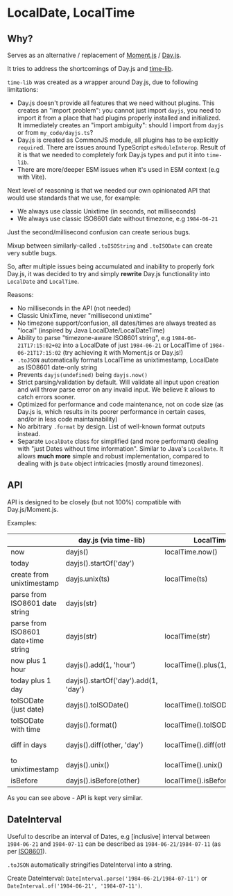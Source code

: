 # LocalDate, LocalTime

## Why?

Serves as an alternative / replacement of [Moment.js](https://momentjs.com/) /
[Day.js](https://github.com/iamkun/dayjs/).

It tries to address the shortcomings of Day.js and
[time-lib](https://github.com/NaturalCycles/time-lib).

`time-lib` was created as a wrapper around Day.js, due to following limitations:

- Day.js doesn't provide all features that we need without plugins. This creates an "import
  problem": you cannot just import `dayjs`, you need to import it from a place that had plugins
  properly installed and initialized. It immediately creates an "import ambiguity": should I import
  from `dayjs` or from `my_code/dayjs.ts`?
- Day.js is created as CommonJS module, all plugins has to be explicitly `require`d. There are
  issues around TypeScript `esModuleInterop`. Result of it is that we needed to completely fork
  Day.js types and put it into `time-lib`.
- There are more/deeper ESM issues when it's used in ESM context (e.g with Vite).

Next level of reasoning is that we needed our own opinionated API that would use standards that we
use, for example:

- We always use classic Unixtime (in seconds, not milliseconds)
- We always use classic ISO8601 date without timezone, e.g `1984-06-21`

Just the second/millisecond confusion can create serious bugs.

Mixup between similarly-called `.toISOString` and `.toISODate` can create very subtle bugs.

So, after multiple issues being accumulated and inability to properly fork Day.js, it was decided to
try and simply **rewrite** Day.js functionality into `LocalDate` and `LocalTime`.

Reasons:

- No milliseconds in the API (not needed)
- Classic UnixTime, never "millisecond unixtime"
- No timezone support/confusion, all dates/times are always treated as "local" (inspired by Java
  LocalDate/LocalDateTime)
- Ability to parse "timezone-aware ISO8601 string", e.g `1984-06-21T17:15:02+02` into a LocalDate of
  just `1984-06-21` or LocalTime of `1984-06-21T17:15:02` (try achieving it with Moment.js or
  Day.js!)
- `.toJSON` automatically formats LocalTime as unixtimestamp, LocalDate as ISO8601 date-only string
- Prevents `dayjs(undefined)` being `dayjs.now()`
- Strict parsing/validation by default. Will validate all input upon creation and will throw parse
  error on any invalid input. We believe it allows to catch errors sooner.
- Optimized for performance and code maintenance, not on code size (as Day.js is, which results in
  its poorer performance in certain cases, and/or in less code maintainability)
- No arbitrary `.format` by design. List of well-known format outputs instead.
- Separate `LocalDate` class for simplified (and more performant) dealing with "just Dates without
  time information". Similar to Java's `LocalDate`. It allows **much more** simple and robust
  implementation, compared to dealing with js `Date` object intricacies (mostly around timezones).

## API

API is designed to be closely (but not 100%) compatible with Day.js/Moment.js.

Examples:

|                                     | day.js (via time-lib)                | LocalTime                      | LocalDate                      |
| ----------------------------------- | ------------------------------------ | ------------------------------ | ------------------------------ |
| now                                 | dayjs()                              | localTime.now()                |                                |
| today                               | dayjs().startOf('day')               |                                | localDate.today()              |
| create from unixtimestamp           | dayjs.unix(ts)                       | localTime(ts)                  |                                |
| parse from ISO8601 date string      | dayjs(str)                           |                                | localDate(str)                 |
| parse from ISO8601 date+time string | dayjs(str)                           | localTime(str)                 |                                |
| now plus 1 hour                     | dayjs().add(1, 'hour')               | localTime().plus(1, 'hour')    |                                |
| today plus 1 day                    | dayjs().startOf('day').add(1, 'day') |                                | localDate().plus(1, 'day')     |
| toISODate (just date)               | dayjs().toISODate()                  | localTime().toISODate()        | localDate().toISODate()        |
| toISODate with time                 | dayjs().format()                     | localTime().toISODateTime()    |                                |
| diff in days                        | dayjs().diff(other, 'day')           | localTime().diff(other, 'day') | localDate().diff(other, 'day') |
| to unixtimestamp                    | dayjs().unix()                       | localTime().unix()             | localDate().unix()             |
| isBefore                            | dayjs().isBefore(other)              | localTime().isBefore(other)    | localDate().isBefore(other)    |

As you can see above - API is kept very similar.

## DateInterval

Useful to describe an interval of Dates, e.g [inclusive] interval between `1984-06-21` and
`1984-07-11` can be described as `1984-06-21/1984-07-11` (as per
[ISO8601](https://en.wikipedia.org/wiki/ISO_8601#Time_intervals)).

`.toJSON` automatically stringifies DateInterval into a string.

Create DateInterval: `DateInterval.parse('1984-06-21/1984-07-11')` or
`DateInterval.of('1984-06-21', '1984-07-11')`.
